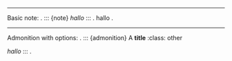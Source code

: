 --------------------------------
Basic note:
.
::: {note}
*hallo*
:::
.
<document source="notset">
    <note>
        <paragraph>
            <emphasis>
                hallo
.

--------------------------------
Admonition with options:
.
::: {admonition} A **title**
:class: other

*hallo*
:::
.
<document source="notset">
    <admonition classes="other">
        <title>
            A 
            <strong>
                title
        <paragraph>
            <emphasis>
                hallo
.
